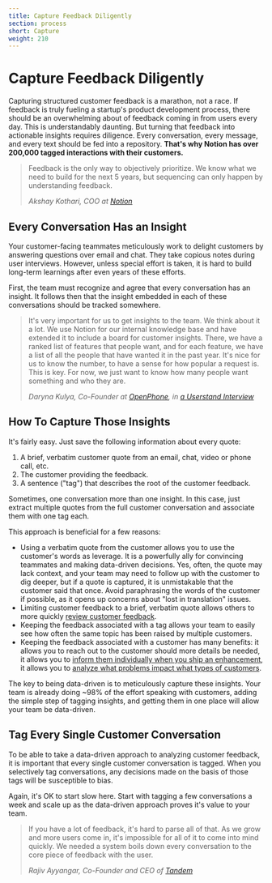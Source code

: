 ```yaml
---
title: Capture Feedback Diligently
section: process
short: Capture
weight: 210
---
```


# Capture Feedback Diligently

Capturing structured customer feedback is a marathon, not a race. If feedback is truly fueling a startup's product development process, there should be an overwhelming about of feedback coming in from users every day. This is understandably daunting. But turning that feedback into actionable insights requires diligence. Every conversation, every message, and every text should be fed into a repository. **That's why Notion has over 200,000 tagged interactions with their customers.**

> Feedback is the only way to objectively prioritize. We know what we need to build for the next 5 years, but sequencing can only happen by understanding feedback. <br />
>
> _Akshay Kothari, COO at [Notion](https://notion.so)_

## Every Conversation Has an Insight

Your customer-facing teammates meticulously work to delight customers by answering questions over email and chat. They take copious notes during user interviews. However, unless special effort is taken, it is hard to build long-term learnings after even years of these efforts.

First, the team must recognize and agree that every conversation has an insight. It follows then that the insight embedded in each of these conversations should be tracked somewhere.

> It's very important for us to get insights to the team. We think
> about it a lot. We use Notion for our internal knowledge base and have extended it to include a board for customer insights. There, we have a ranked list of features that people want, and for each feature, we have a list of all the people that have wanted it in the past year. It's nice for us to know the number, to have a sense for how popular a request is. This is key. For now, we just want to know how many people want something and who they are.
>
> _Daryna Kulya, Co-Founder at [OpenPhone](https://www.openphone.co), in [a Userstand Interview](https://www.heraldhq.com/userstand/how-openphone-is-dogfooding-itself-to-product-market-fit)_

## How To Capture Those Insights

It's fairly easy. Just save the following information about every quote:

1. A brief, verbatim customer quote from an email, chat, video or phone call, etc.
2. The customer providing the feedback.
3. A sentence ("tag") that describes the root of the customer feedback.

<div class="hint">
<p>Sometimes, one conversation more than one insight. In this case, just extract multiple quotes from the full customer conversation and associate them with one tag each.</p>
</div>

This approach is beneficial for a few reasons:

- Using a verbatim quote from the customer allows you to use the customer's words as leverage. It is a powerfully ally for convincing teammates and making data-driven decisions. Yes, often, the quote may lack context, and your team may need to follow up with the customer to dig deeper, but if a quote is captured, it is unmistakable that the customer said that once. Avoid paraphrasing the words of the customer if possible, as it opens up concerns about "lost in translation" issues.
- Limiting customer feedback to a brief, verbatim quote allows others to more quickly [review customer feedback](/process/share-and-review-feedback-regularly/).
- Keeping the feedback associated with a tag allows your team to easily see how often the same topic has been raised by multiple customers.
- Keeping the feedback associated with a customer has many benefits: it allows you to reach out to the customer should more details be needed, it allows you to [inform them individually when you ship an enhancement](/process/engage-with-customers-about-their-feedback/), it allows you to [analyze what problems impact what types of customers](/process/prioritize-feedback-based-on-business-goals/).

<div class="hint">
<p>The key to being data-driven is to meticulously capture these insights. Your team is already doing ~98% of the effort speaking with customers, adding the simple step of tagging insights, and getting them in one place will allow your team be data-driven.</p>
</div>

## Tag Every Single Customer Conversation

To be able to take a data-driven approach to analyzing customer feedback, it is important that every single customer conversation is tagged. When you selectively tag conversations, any decisions made on the basis of those tags will be susceptible to bias.

<div class="hint">
<p>Again, it's OK to start slow here. Start with tagging a few conversations a week and scale up as the data-driven approach proves it's value to your team.</p>
</div>

> If you have a lot of feedback, it's hard to parse all of that. As we grow and more users come in, it's impossible for all of it to come into mind quickly. We needed a system boils down every conversation to the core piece of feedback with the user.
>
> _Rajiv Ayyangar, Co-Founder and CEO of [Tandem](https://tandem.chat)_
